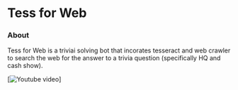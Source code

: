 # Tess for Web

### About

Tess for Web is a triviai solving bot that incorates tesseract and web crawler to search the web for the answer to a trivia question (specifically HQ and cash show). 

[![Youtube video](https://www.youtube.com/watch?v=HRUf4fZt1Sw)]
